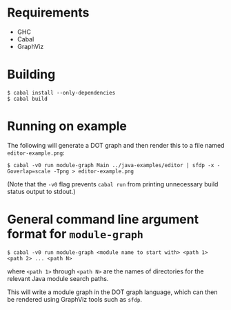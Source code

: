 # Requirements

- GHC
- Cabal
- GraphViz

# Building

    $ cabal install --only-dependencies
    $ cabal build

# Running on example

The following will generate a DOT graph and then render this to a file
named `editor-example.png`:

    $ cabal -v0 run module-graph Main ../java-examples/editor | sfdp -x -Goverlap=scale -Tpng > editor-example.png

(Note that the `-v0` flag prevents `cabal run` from printing unnecessary build
status output to stdout.)

# General command line argument format for `module-graph`

    $ cabal -v0 run module-graph <module name to start with> <path 1> <path 2> ... <path N>

where `<path 1>` through `<path N>` are the names of directories for the
relevant Java module search paths.

This will write a module graph in the DOT graph language, which can then be
rendered using GraphViz tools such as `sfdp`.

